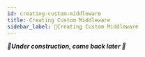 ```yaml
---
id: creating-custom-middleware
title: Creating Custom Middleware
sidebar_label: 🚧Creating Custom Middleware
---
```


_**🚧Under construction, come back later 🚧**_
